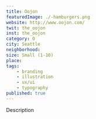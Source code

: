 ```yaml
---
title: Oojon
featuredImage: ./-hamburgers.png
website: http://www.oojon.com/
twit: the_oojon
inst: the_oojon
category: O
city: Seattle
neighborhood:
size: Small (1-10)
place: 
tags:
    - branding
    - illustration
    - ux/ui
    - typography
published: true
---
```


Description
